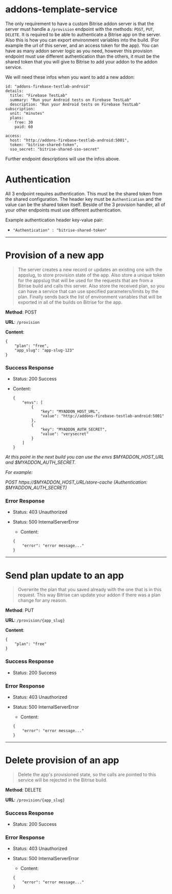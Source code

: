 # addons-template-service

The only requirement to have a custom Bitrise addon server is that the server must handle a `/provision` endpoint with the methods: `POST`, `PUT`, `DELETE`. It is required to be able to authenticate a Bitrise app on the server. Also this is how you can export environment variables into the build. (For example the url of this server, and an access token for the app). You can have as many addon server logic as you need, however this provision endpoint must use different authentication than the others, it must be the shared token that you will give to Bitrise to add your addon to the addon service.

We will need these infos when you want to add a new addon:
```
id: "addons-firebase-testlab-android"
details:
  title: "Firebase TestLab"
  summary: "Run your Android tests on Firebase TestLab"
  description: "Run your Android tests on Firebase TestLab"
subscription:
  unit: "minutes"
  plans:
    free: 30
    paid: 60

access:
  host: "http://addons-firebase-testlab-android:5001",
  token: "bitrise-shared-token",
  sso_secret: "bitrise-shared-sso-secret"
```

Further endpoint descriptions will use the infos above.

# Authentication

All 3 endpoint requires authentication. This must be the shared token from the shared configuration. The header key must be `Authentication` and the value can be the shared token itself. Beside of the 3 provision handler, all of your other endpoints must use different authentication.

Example authentication header key-value pair:
 - `"Authentication" : "bitrise-shared-token"`

---

# Provision of a new app

> The server creates a new record or updates an existing one with the appslug, to store provision state of the app. Also store a unique token for the appslug that will be used for the requests that are from a Bitrise build and calls this server. Also store the received plan, so you can have a service that can use specified parameters/limits by the plan. Finally sends back the list of environment variables that will be exported in all of the builds on Bitrise for the app.

**Method**: POST

**URL**: `/provision`

**Content**:
```
{
    "plan": "free",
    "app_slug": "app-slug-123"
}
```

### Success Response

- Status: 200 Success

- Content:
    ```
    {
        "envs": [
            {
                "key": "MYADDON_HOST_URL",
                "value": "http://addons-firebase-testlab-android:5001"
            },
            {
                "key": "MYADDON_AUTH_SECRET",
                "value": "verysecret"
            }
        ]
    }
    ```

*At this point in the next build you can use the envs $MYADDON_HOST_URL and $MYADDON_AUTH_SECRET.*

*For example:*

*POST https://$MYADDON_HOST_URL/store-cache (Authentication: $MYADDON_AUTH_SECRET)*

### Error Response

- Status: 403 Unauthorized

- Status: 500 InternalServerError

  - Content:
  ```
  {
      "error": "error message..."
  }
  ```

---

# Send plan update to an app

> Overwrite the plan that you saved already with the one that is in this request. This way Bitrise can update your addon if there was a plan change for any reason.

**Method**: PUT

**URL**: `/provision/{app_slug}`

**Content**:
```
{
    "plan": "free"
}
```

### Success Response

- Status: 200 Success

### Error Response

- Status: 403 Unauthorized

- Status: 500 InternalServerError

  - Content:
  ```
  {
      "error": "error message..."
  }
  ```

---

# Delete provision of an app

> Delete the app's provisioned state, so the calls are pointed to this service will be rejected in the Bitrise build.

**Method**: DELETE

**URL**: `/provision/{app_slug}`

### Success Response

- Status: 200 Success

### Error Response

- Status: 403 Unauthorized

- Status: 500 InternalServerError

  - Content:
  ```
  {
      "error": "error message..."
  }
  ```